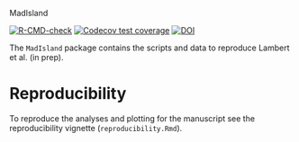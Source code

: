 MadIsland

<!-- badges: start -->
[![R-CMD-check](https://github.com/joshwlambert/MadIsland/actions/workflows/R-CMD-check.yaml/badge.svg)](https://github.com/joshwlambert/MadIsland/actions/workflows/R-CMD-check.yaml)
[![Codecov test coverage](https://codecov.io/gh/joshwlambert/MadIsland/branch/main/graph/badge.svg)](https://app.codecov.io/gh/joshwlambert/MadIsland?branch=main)
[![DOI](https://zenodo.org/badge/DOI/10.5281/zenodo.10903699.svg)](https://doi.org/10.5281/zenodo.10903699)
<!-- badges: end -->

The `MadIsland` package contains the scripts and data to reproduce Lambert et al. (in prep).

# Reproducibility

To reproduce the analyses and plotting for the manuscript see the reproducibility vignette (`reproducibility.Rmd`).
